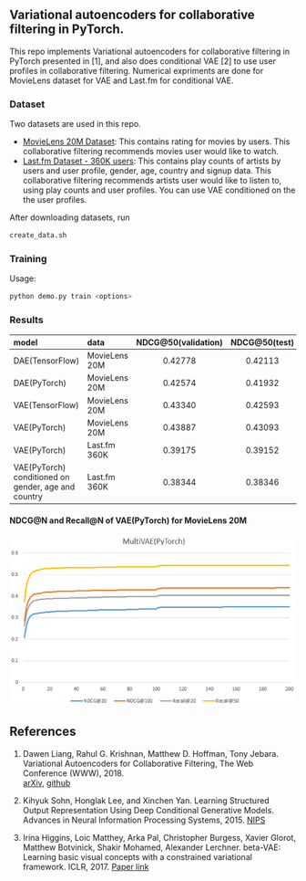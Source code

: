 ## Variational autoencoders for collaborative filtering in PyTorch.

This repo implements Variational autoencoders for collaborative filtering in PyTorch presented in [1],
and also does conditional VAE [2] to use user profiles in collaborative filtering.
Numerical expriments are done for MovieLens dataset for VAE and Last.fm for conditional VAE. 

### Dataset

Two datasets are used in this repo.
* [MovieLens 20M Dataset](https://grouplens.org/datasets/movielens/20m/): This contains rating for movies by users.
This collaborative filtering recommends movies user would like to watch.
* [Last.fm Dataset - 360K users](http://ocelma.net/MusicRecommendationDataset/lastfm-360K.html): 
This contains play counts of artists by users and user profile, gender, age, country and signup data.
This collaborative filtering recommends artists user would like to listen to, using play counts and user profiles.
You can use VAE conditioned on the the user profiles.

After downloading datasets, run
```bash
create_data.sh
```

### Training

Usage: 
```bash
python demo.py train <options>
```

### Results

|model|data|NDCG@50(validation)|NDCG@50(test)|
| :--- | :--- | :---: | :---: |
|DAE(TensorFlow)|MovieLens 20M|0.42778|0.42113|
|DAE(PyTorch)|MovieLens 20M|0.42574|0.41932|
|VAE(TensorFlow)|MovieLens 20M|0.43340|0.42593|
|VAE(PyTorch)|MovieLens 20M|0.43887|0.43093|
|VAE(PyTorch)|Last.fm 360K|0.39175|0.39152|
|VAE(PyTorch) conditioned on gender, age and country|Last.fm 360K|0.38344|0.38346|

#### NDCG@N and Recall@N of VAE(PyTorch) for MovieLens 20M

![NDCG@N and Recall@N](results/pt_vae.png)

## References

1. Dawen Liang, Rahul G. Krishnan, Matthew D. Hoffman, Tony Jebara. Variational Autoencoders for Collaborative Filtering,
    The Web Conference (WWW), 2018.  
    [arXiv](https://arxiv.org/abs/1802.05814), [github](https://github.com/dawenl/vae_cf)
    
2. Kihyuk Sohn, Honglak Lee, and Xinchen Yan. Learning Structured Output
    Representation Using Deep Conditional Generative Models. Advances in
    Neural Information Processing Systems, 2015. 
    [NIPS](https://papers.nips.cc/paper/5775-learning-structured-output-representation-using-deep-conditional-generative-models)
    
3. Irina Higgins, Loic Matthey, Arka Pal, Christopher Burgess, Xavier Glorot, Matthew Botvinick, Shakir Mohamed, Alexander Lerchner. 
    beta-VAE: Learning basic visual concepts with a constrained variational framework. ICLR, 2017.
    [Paper link](https://openreview.net/forum?id=Sy2fzU9gl)
